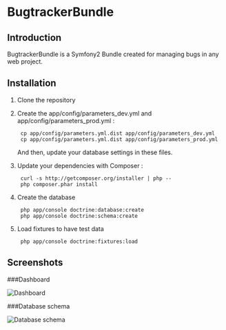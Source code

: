 BugtrackerBundle
================

Introduction
------------

BugtrackerBundle is a Symfony2 Bundle created for managing bugs in any web project.


Installation
------------

1. Clone the repository

2. Create the app/config/parameters\_dev.yml and app/config/parameters\_prod.yml :

        cp app/config/parameters.yml.dist app/config/parameters_dev.yml
        cp app/config/parameters.yml.dist app/config/parameters_prod.yml

    And then, update your database settings in these files.

3. Update your dependencies with Composer :

        curl -s http://getcomposer.org/installer | php --
        php composer.phar install

4. Create the database

		php app/console doctrine:database:create
		php app/console doctrine:schema:create

5. Load fixtures to have test data

		php app/console doctrine:fixtures:load


Screenshots
-----------

###Dashboard

![Dashboard](https://raw.github.com/lgandelin/BugtrackerBundle/master/screens/dashboard.jpg "Dashboard")

###Database schema

![Database schema](https://raw.github.com/lgandelin/BugtrackerBundle/master/screens/database.jpg "Database schema")

